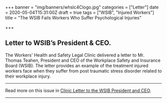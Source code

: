 +++
banner = "img/banners/whslc4Clogo.jpg"
categories = ["Letter"]
date = 2020-05-04T15:31:00Z
draft = true
tags = ["WSIB", "Injured Workers"]
title = "The WSIB Fails Workers Who Suffer Psychological Injuries"

+++
## Letter to WSIB’s President & CEO.

The Workers' Health and Safety Legal Clinic delivered a letter to Mr. Thomas Teahen, President and CEO of the Workplace Safety and Insurance Board (WSIB). The letter provides an example of the treatment injured workers face when they suffer from post traumatic stress disorder related to their workplace injury.

* * *

Read more on this issue in [Clinic Letter to the WSIB President and CEO](https://s3.amazonaws.com/newsletter.workers-safety.ca/newsletters/Clinic+Submissions/Letter+to+the+WSIB/Clinic+Letter+to+WSIB+President+and+CEO.pdf).

* * *